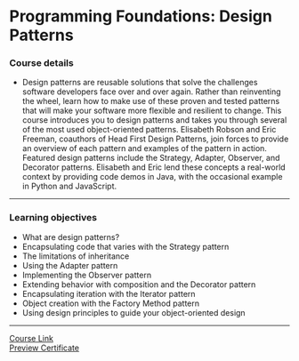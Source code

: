 # Programming Foundations: Design Patterns
### Course details
- Design patterns are reusable solutions that solve the challenges software developers face over and over again. Rather than reinventing the wheel, learn how to make use of these proven and tested patterns that will make your software more flexible and resilient to change. This course introduces you to design patterns and takes you through several of the most used object-oriented patterns. Elisabeth Robson and Eric Freeman, coauthors of Head First Design Patterns, join forces to provide an overview of each pattern and examples of the pattern in action. Featured design patterns include the Strategy, Adapter, Observer, and Decorator patterns. Elisabeth and Eric lend these concepts a real-world context by providing code demos in Java, with the occasional example in Python and JavaScript.
---
### Learning objectives
- What are design patterns?
- Encapsulating code that varies with the Strategy pattern
- The limitations of inheritance
- Using the Adapter pattern
- Implementing the Observer pattern
- Extending behavior with composition and the Decorator pattern
- Encapsulating iteration with the Iterator pattern
- Object creation with the Factory Method pattern
- Using design principles to guide your object-oriented design
-------------------------------
[Course Link](https://www.linkedin.com/learning/programming-foundations-design-patterns-2/)
<br>[Preview Certificate](https://onedrive.live.com/view.aspx?cid=DB6F4607168E7B5D&resid=DB6F4607168E7B5D%21942&canary=BKJ0Vq%2Bg31pn8d95A9xxYcSvUngfBWXAOuiP7OtbQdI%3D9&ithint=%2Epdf&open=true&app=WordPdf)
